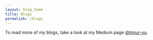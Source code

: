 ```yaml
---
layout: blog_home
title: Blogs
permalink: /blogs
---
```


To read more of my blogs, take a look at my Medium page [@timur-yu](https://timur-yu.medium.com).
